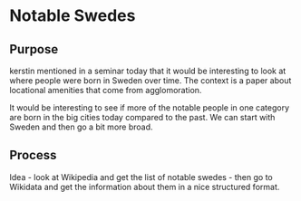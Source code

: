 # Notable Swedes

## Purpose

kerstin mentioned in a seminar today that it would be interesting to look at where people were born in Sweden over time. The context is a paper about locational amenities that come from agglomoration. 

It would be interesting to see if more of the notable people in one category are born in the big cities today compared to the past. We can start with Sweden and then go a bit more broad.

## Process

Idea - look at Wikipedia and get the list of notable swedes - then go to Wikidata and get the information about them in a nice structured format. 


